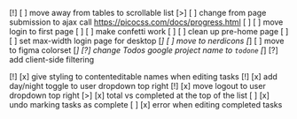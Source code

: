[!] [ ] move away from tables to scrollable list
[>] [ ] change from page submission to ajax call
    https://picocss.com/docs/progress.html
[ ] [ ] move login to first page
[ ] [ ] make confetti work
[ ] [ ] clean up pre-home page
[ ] [ ] set max-width login page for desktop
[*] [ ] move to nerdicons
[*] [ ] move to figma colorset
[*] [?] change Todos google project name to `todone`
[*] [?] add client-side filtering

[!] [x] give styling to contenteditable names when editing tasks
[!] [x] add day/night toggle to user dropdown top right
[!] [x] move logout to user dropdown top right
[>] [x] total vs completed at the top of the list
[ ] [x] undo marking tasks as complete
[ ] [x] error when editing completed tasks